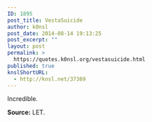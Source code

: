 ```yaml
---
ID: 1895
post_title: VestaSuicide
author: k0nsl
post_date: 2014-08-14 19:13:25
post_excerpt: ""
layout: post
permalink: >
  https://quotes.k0nsl.org/vestasuicide.html
published: true
knslShortURL:
  - http://knsl.net/37369
---
```

Incredible.

<strong>Source:</strong> LET.